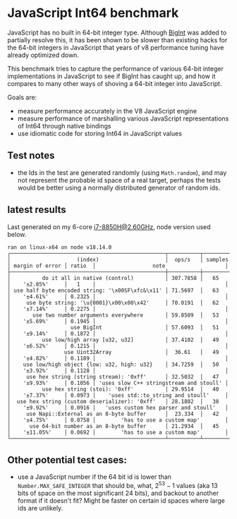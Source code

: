 
# JavaScript Int64 benchmark

JavaScript has no built in 64-bit integer type.
Although [BigInt](https://developer.mozilla.org/en-US/docs/Web/JavaScript/Reference/Global_Objects/BigInt) was added to partially
resolve this, it has been shown to be slower than existing hacks for the 64-bit integers in JavaScript that years of v8 performance
tuning have already optimized down.

This benchmark tries to capture the performance of various 64-bit integer implementations in JavaScript to see if BigInt has caught up,
and how it compares to many other ways of shoving a 64-bit integer into JavaScript.

Goals are:

- measure performance accurately in the V8 JavaScript engine
- measure performance of marshalling various JavaScript representations of Int64 through native bindings
- use idiomatic code for storing Int64 in JavaScript values

## Test notes

- the Ids in the test are generated randomly (using `Math.random`), and may not represent the probable id space of a real target,
  perhaps the tests would be better using a normally distributed generator of random ids.

## latest results

Last generated on my 6-core i7-8850H@2.60GHz, node version used below.

```results
ran on linux-x64 on node v18.14.0
┌─────────────────────────────────────────────────┬──────────┬─────────┬─────────────────┬────────┬─────────────────────────────────────────┐
│                     (index)                     │  ops/s   │ samples │ margin of error │ ratio  │                  note                   │
├─────────────────────────────────────────────────┼──────────┼─────────┼─────────────────┼────────┼─────────────────────────────────────────┤
│          do it all in native (control)          │ 307.7858 │   65    │    '±2.85%'     │   1    │                                         │
│ use half byte encoded string: '\x00SF\xfc&\x11' │ 71.5697  │   63    │    '±4.61%'     │ 0.2325 │                                         │
│     use byte string: '\u{0001}\x00\x00\x42'     │ 70.0191  │   62    │    '±7.14%'     │ 0.2275 │                                         │
│       use two number arguments everywhere       │ 59.8509  │   53    │    '±5.69%'     │ 0.1945 │                                         │
│                   use BigInt                    │ 57.6093  │   51    │    '±9.14%'     │ 0.1872 │                                         │
│          use low/high array [u32, u32]          │ 37.4102  │   49    │    '±6.52%'     │ 0.1215 │                                         │
│                 use Uint32Array                 │  36.61   │   49    │    '±4.82%'     │ 0.1189 │                                         │
│    use low/high object {low: u32, high: u32}    │ 34.7259  │   50    │    '±3.92%'     │ 0.1128 │                                         │
│     use hex string (string stream): '0xff'      │ 32.5032  │   47    │    '±9.93%'     │ 0.1056 │ 'uses slow C++ stringstream and stoull' │
│          use hex string (stoi): '0xff'          │ 29.9514  │   40    │    '±7.37%'     │ 0.0973 │    'uses std::to_string and stoull'     │
│  use hex string (custom deserializer): '0xff'   │ 28.1802  │   38    │    '±9.92%'     │ 0.0916 │   'uses custom hex parser and stoull'   │
│     use Napi::External as an 8-byte buffer      │  23.334  │   42    │    '±4.75%'     │ 0.0758 │        'has to use a custom map'        │
│      use 64-bit number as an 8-byte buffer      │ 21.2934  │   45    │    '±11.05%'    │ 0.0692 │        'has to use a custom map'        │
└─────────────────────────────────────────────────┴──────────┴─────────┴─────────────────┴────────┴─────────────────────────────────────────┘
```

## Other potential test cases:

- use a JavaScript number if the 64 bit id is lower than `Number.MAX_SAFE_INTEGER` that should be, what, $2^53-1$ values (aka 13 bits of space on the most significant 24 bits),
  and backout to another format if it doesn't fit? Might be faster on certain id spaces where large ids are unlikely.

